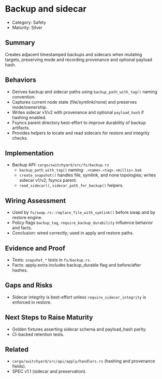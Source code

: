 # Backup and sidecar

- Category: Safety
- Maturity: Silver

## Summary

Creates adjacent timestamped backups and sidecars when mutating targets, preserving mode and recording provenance and optional payload hash.

## Behaviors

- Derives backup and sidecar paths using `backup_path_with_tag()` naming convention.
- Captures current node state (file/symlink/none) and preserves mode/ownership.
- Writes sidecar v1/v2 with provenance and optional `payload_hash` if hashing enabled.
- Fsyncs parent directory best-effort to improve durability of backup artifacts.
- Provides helpers to locate and read sidecars for restore and integrity checks.

## Implementation

- Backup API: `cargo/switchyard/src/fs/backup.rs`
  - `backup_path_with_tag()` naming: `.<name>.<tag>.<millis>.bak`
  - `create_snapshot()` handles file, symlink, and none topologies; writes sidecar v1/v2; fsyncs parent.
  - `read_sidecar()`, `sidecar_path_for_backup()` helpers.

## Wiring Assessment

- Used by `fs/swap.rs::replace_file_with_symlink()` before swap and by restore engine.
- Policy flags `backup_tag`, `require_backup_durability` influence behavior and facts.
- Conclusion: wired correctly; used in apply and restore paths.

## Evidence and Proof

- Tests: `snapshot_*` tests in `fs/backup.rs`.
- Facts: apply.extra includes backup_durable flag and before/after hashes.

## Gaps and Risks

- Sidecar integrity is best-effort unless `require_sidecar_integrity` is enforced in restore.

## Next Steps to Raise Maturity

- Golden fixtures asserting sidecar schema and payload_hash parity.
- CI-backed retention tests.

## Related

- `cargo/switchyard/src/api/apply/handlers.rs` (hashing and provenance fields).
- SPEC v1.1 (sidecar and preservation).
